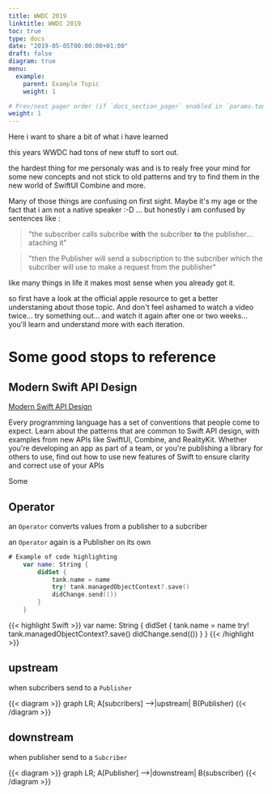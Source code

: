 ```yaml
---
title: WWDC 2019
linktitle: WWDC 2019
toc: true
type: docs
date: "2019-05-05T00:00:00+01:00"
draft: false
diagram: true
menu:
  example:
    parent: Example Topic
    weight: 1

# Prev/next pager order (if `docs_section_pager` enabled in `params.toml`)
weight: 1
---
```


Here i want to share a bit of what i have learned 

this years WWDC had tons of new stuff to sort out.

the hardest thing for me personaly was and is to realy free your mind for some new concepts and not stick to old patterns and try to find them in the new world of SwiftUI Combine and more.

Many of those things are confusing on first sight. Maybe it's my age or the fact that i am not a native speaker :-D ... but honestly i am confused by sentences like :

> "the subscriber calls subcribe **with** the subcriber **to** the publisher... ataching it"

> "then the Publisher will send a subscription to the subcriber which the subcriber will use to make a request from the publisher"

like many things in life it makes most sense when you already got it.

so first have a look at the official apple resource to get a better understaning about those topic. And don't feel ashamed to watch a video twice... try something out... and watch it again after one or two weeks... you'll learn and understand more with each iteration.

# Some good stops to reference

## Modern Swift API Design

[Modern Swift API Design](https://developer.apple.com/videos/play/wwdc2019/415/)

Every programming language has a set of conventions that people come to expect. Learn about the patterns that are common to Swift API design, with examples from new APIs like SwiftUI, Combine, and RealityKit. Whether you're developing an app as part of a team, or you're publishing a library for others to use, find out how to use new features of Swift to ensure clarity and correct use of your APIs

Some 

## Operator

an `Operator` converts values from a publisher to a subcriber

an `Operator` again is a Publisher on its own

```swift
# Example of code highlighting
    var name: String {
        didSet {
            tank.name = name
            try! tank.managedObjectContext?.save()
            didChange.send(())
        }
    }
```

{{< highlight Swift >}}
    var name: String {
        didSet {
            tank.name = name
            try! tank.managedObjectContext?.save()
            didChange.send(())
        }
    }
{{< /highlight >}}

## upstream

when subcribers send to a `Publisher`

{{< diagram >}}
graph LR;
    A[subcribers] -->|upstream| B(Publisher)
{{< /diagram >}}


## downstream

when publisher send to a `Subcriber`

{{< diagram >}}
graph LR;
    A[Publisher] -->|downstream| B(subscriber)
{{< /diagram >}}

